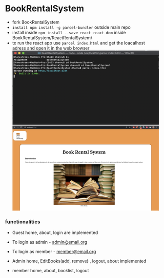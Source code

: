 # BookRentalSystem

- fork BookRentalSystem
- `install npm install -g parcel-bundler` outside main repo
- install inside `npm install --save react react-dom` inside BookRentalSystem/ReactRentalSystem/
- to run the react app use `parcel index.html` and get the loacalhost adress and open it in the web browser
![ScreenShot](images/image1.png)
![ScreenShot](images/image2.png)


### functionalities 

- Guest
home, about, login are implemented 
- To login as admin - admin@email.org
- To login as member - member@email.org

- Admin
home, EditBooks(add, remove) , logout, about implemented

- member 
home, about, booklist, logout 






